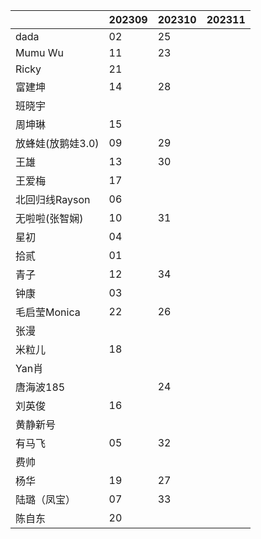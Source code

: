 |                   | 202309 | 202310 | 202311 |
| ----------------- | ------ | ------ | ------ |
| dada              |   02     |   25     |        |
| Mumu Wu           |   11     |    23    |        |
| Ricky       |    21    |        |        |
| 富建坤         |   14     |   28     |        |
| 班晓宇            |        |        |        |
| 周坤琳            |   15     |        |        |
| 放蜂娃(放鹅娃3.0) |   09     |    29    |        |
| 王雄              |   13     |    30    |        |
| 王爱梅            |   17     |        |        |
| 北回归线Rayson |    06    |        |        |
| 无啦啦(张智娴)     |   10     |    31    |        |
| 星初          |   04    |        |        |
| 拾贰              |    01    |        |        |
| 青子              |   12    |    34    |        |
| 钟康              |  03      |        |        |
| 毛启莹Monica      |    22    |   26     |        |
| 张漫            |        |        |        |
| 米粒儿            |    18    |        |        |
| Yan肖        |        |        |        |
| 唐海波185      |        |    24    |        |
| 刘英俊            | 16 |        |        |
| 黄静新号 |  |  |  |
| 有马飞 | 05 | 32 |  |
| 费帅 |  |  |  |
| 杨华 | 19 | 27 |  |
| 陆璐（凤宝） | 07 | 33 |  |
| 陈自东 | 20 |  |  |